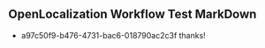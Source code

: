 ## OpenLocalization Workflow Test MarkDown
* a97c50f9-b476-4731-bac6-018790ac2c3f 
thanks!<!--HONumber=Mar16_HO4-->
